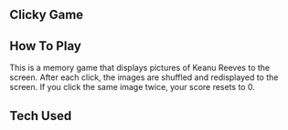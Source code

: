 
## Clicky Game


## How To Play

This is a memory game that displays pictures of Keanu Reeves to the screen. After each click, the images are shuffled and redisplayed to the screen. If you click the same image twice, your score resets to 0. 

## Tech Used 



